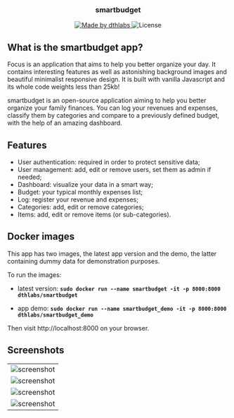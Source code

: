 <h3 align="center">
  smartbudget
</h3>

<p align="center">
  <a href="https://dthlabs.com">
    <img alt="Made by dthlabs" src="https://img.shields.io/badge/made%20by-dthlabs-%2304D361">
  </a>

  <img alt="License" src="https://img.shields.io/badge/license-MIT-%2304D361">
</p>


## What is the smartbudget app?

Focus is an application that aims to help you better organize your day. It contains interesting features as
well as astonishing background images and beautiful minimalist responsive design. It is built with vanilla Javascript and its whole code weights less than 25kb!

smartbudget is an open-source application aiming to help you better organize your family finances. You can log your revenues and expenses, classify them by categories and compare to a previously defined budget, with the help of an amazing dashboard.


## Features

- User authentication: required in order to protect sensitive data;
- User management: add, edit or remove users, set them as admin if needed;
- Dashboard: visualize your data in a smart way;
- Budget: your typical monthly expenses list;
- Log: register your revenue and expenses;
- Categories: add, edit or remove categories;
- Items: add, edit or remove items (or sub-categories).


## Docker images

This app has two images, the latest app version and the demo, the latter containing dummy data for demonstration purposes.

To run the images:

- latest version: **`sudo docker run --name smartbudget -it -p 8000:8000 dthlabs/smartbudget`**

- app demo: **`sudo docker run --name smartbudget_demo -it -p 8000:8000 dthlabs/smartbudget_demo`**

Then visit http://localhost:8000 on your browser.


## Screenshots

 <table style="width:100%; border: none;">
  <tr style="border: none;">
    <td style="border: none;">
      <img src="https://i.imgur.com/Kjg14nI.png" alt="screenshot">
    </td>
  </tr>
  <tr style="border: none;">
    <td style="border: none;">
      <img src="https://i.imgur.com/YfdBMAA.png" alt="screenshot">
    </td>
  </tr>
  <tr style="border: none;">
    <td style="border: none;">
      <img src="https://i.imgur.com/Qk4SaNQ.png" alt="screenshot">
    </td>
  </tr>
  <tr style="border: none;">
    <td style="border: none;">
      <img src="https://i.imgur.com/VLgcJO7.png" alt="screenshot">
    </td>
  </tr>
</table>